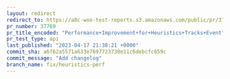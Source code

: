 ```yaml
---
layout: redirect
redirect_to: https://a8c-woo-test-reports.s3.amazonaws.com/public/pr/37769/api/index.html
pr_number: 37769
pr_title_encoded: "Performance+Improvement+for+Heuristics+Tracks+Event"
pr_test_type: api
last_published: "2023-04-17 21:38:21 +0000"
commit_sha: a6f62a5571a633e7697723730e11c6debcfc659c
commit_message: "Add changelog"
branch_name: fix/heuristics-perf
---
```

